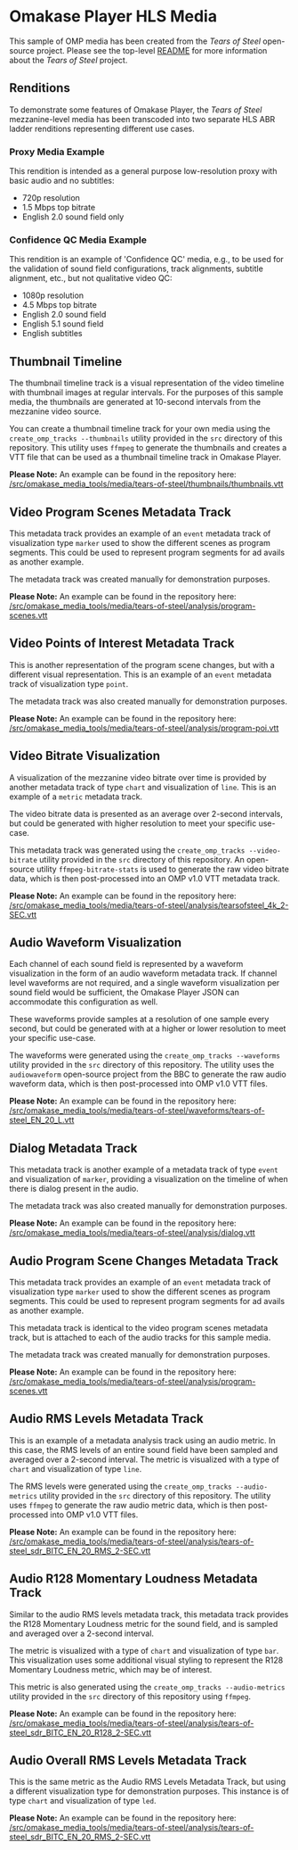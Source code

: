 # Omakase Player HLS Media

This sample of OMP media has been created from the _Tears of Steel_ open-source project. Please see the
top-level [README](/README.md) for more information about the _Tears of Steel_ project.

## Renditions

To demonstrate some features of Omakase Player, the _Tears of Steel_ mezzanine-level media has been transcoded
into two separate HLS ABR ladder renditions representing different use cases.

### Proxy Media Example

This rendition is intended as a general purpose low-resolution proxy with basic audio and no subtitles:

- 720p resolution
- 1.5 Mbps top bitrate
- English 2.0 sound field only

### Confidence QC Media Example

This rendition is an example of 'Confidence QC' media, e.g., to be used for the validation of sound field
configurations, track alignments, subtitle alignment, etc., but not qualitative video QC:

- 1080p resolution
- 4.5 Mbps top bitrate
- English 2.0 sound field
- English 5.1 sound field
- English subtitles

## Thumbnail Timeline

The thumbnail timeline track is a visual representation of the video timeline with thumbnail images at regular
intervals. For the purposes of this sample media, the thumbnails are generated at 10-second intervals from the mezzanine
video source.

You can create a thumbnail timeline track for your own media using the `create_omp_tracks --thumbnails` utility
provided in the `src` directory of this repository. This utility uses `ffmpeg` to generate the thumbnails and creates a
VTT file that can be used as a thumbnail timeline track in Omakase Player.

**Please Note:** An example can be found in the repository
here: [/src/omakase_media_tools/media/tears-of-steel/thumbnails/thumbnails.vtt](/src/omakase_media_tools/media/tears-of-steel/thumbnails/thumbnails.vtt)

## Video Program Scenes Metadata Track

This metadata track provides an example of an `event` metadata track of visualization type `marker` used to show the
different scenes as program segments. This could be used to represent program segments for ad avails as another example.

The metadata track was created manually for demonstration purposes.

**Please Note:** An example can be found in the repository
here: [/src/omakase_media_tools/media/tears-of-steel/analysis/program-scenes.vtt](/src/omakase_media_tools/media/tears-of-steel/analysis/program-scenes.vtt)

## Video Points of Interest Metadata Track

This is another representation of the program scene changes, but with a different visual representation. This is an
example of an `event` metadata track of visualization type `point`.

The metadata track was also created manually for demonstration purposes.

**Please Note:** An example can be found in the repository
here: [/src/omakase_media_tools/media/tears-of-steel/analysis/program-poi.vtt](/src/omakase_media_tools/media/tears-of-steel/analysis/program-poi.vtt)

## Video Bitrate Visualization

A visualization of the mezzanine video bitrate over time is provided by another metadata track of type `chart` and
visualization of `line`. This is an example of a `metric` metadata track.

The video bitrate data is presented as an average over 2-second intervals, but could be generated with higher resolution
to meet your specific use-case.

This metadata track was generated using the `create_omp_tracks --video-bitrate` utility provided in the `src`
directory of this repository. An open-source utility `ffmpeg-bitrate-stats` is used to generate the raw video bitrate
data, which is then post-processed into an OMP v1.0 VTT metadata track.

**Please Note:** An example can be found in the repository
here: [/src/omakase_media_tools/media/tears-of-steel/analysis/tearsofsteel_4k_2-SEC.vtt](/src/omakase_media_tools/media/tears-of-steel/analysis/tearsofsteel_4k_2-SEC.vtt)

## Audio Waveform Visualization

Each channel of each sound field is represented by a waveform visualization in the form of an audio waveform metadata
track. If channel level waveforms are not required, and a single waveform visualization per sound field would be
sufficient, the Omakase Player JSON can accommodate this configuration as well.

These waveforms provide samples at a resolution of one sample every second, but could be generated with at a higher or
lower resolution to meet your specific use-case.

The waveforms were generated using the `create_omp_tracks --waveforms` utility provided in the `src` directory of
this repository. The utility uses the `audiowaveform` open-source project from the BBC to generate the raw audio
waveform
data, which is then post-processed into OMP v1.0 VTT files.

**Please Note:** An example can be found in the repository
here: [/src/omakase_media_tools/media/tears-of-steel/waveforms/tears-of-steel_EN_20_L.vtt](/src/omakase_media_tools/media/tears-of-steel/waveforms/tears-of-steel_EN_20_L.vtt)

## Dialog Metadata Track

This metadata track is another example of a metadata track of type `event` and visualization of `marker`, providing a
visualization on the timeline of when there is dialog present in the audio.

The metadata track was also created manually for demonstration purposes.

**Please Note:** An example can be found in the repository
here: [/src/omakase_media_tools/media/tears-of-steel/analysis/dialog.vtt](/src/omakase_media_tools/media/tears-of-steel/analysis/dialog.vtt)

## Audio Program Scene Changes Metadata Track

This metadata track provides an example of an `event` metadata track of visualization type `marker` used to show the
different scenes as program segments. This could be used to represent program segments for ad avails as another example.

This metadata track is identical to the video program scenes metadata track, but is attached to each of the audio tracks
for this sample media.

The metadata track was created manually for demonstration purposes.

**Please Note:** An example can be found in the repository
here: [/src/omakase_media_tools/media/tears-of-steel/analysis/program-scenes.vtt](/src/omakase_media_tools/media/tears-of-steel/analysis/program-scenes.vtt)

## Audio RMS Levels Metadata Track

This is an example of a metadata analysis track using an audio metric. In this case, the RMS levels of an entire sound
field have been sampled and averaged over a 2-second interval. The metric is visualized with a type of `chart` and
visualization of type `line`.

The RMS levels were generated using the `create_omp_tracks --audio-metrics` utility provided in the `src` directory
of this repository. The utility uses `ffmpeg` to generate the raw audio metric data, which is then post-processed into
OMP v1.0 VTT files.

**Please Note:** An example can be found in the repository
here: [/src/omakase_media_tools/media/tears-of-steel/analysis/tears-of-steel_sdr_BITC_EN_20_RMS_2-SEC.vtt](/src/omakase_media_tools/media/tears-of-steel/analysis/tears-of-steel_sdr_BITC_EN_20_RMS_2-SEC.vtt)

## Audio R128 Momentary Loudness Metadata Track

Similar to the audio RMS levels metadata track, this metadata track provides the R128 Momentary Loudness metric for the
sound field, and is sampled and averaged over a 2-second interval.

The metric is visualized with a type of `chart` and visualization of type `bar`. This visualization uses some additional
visual styling to represent the R128 Momentary Loudness metric, which may be of interest.

This metric is also generated using the `create_omp_tracks --audio-metrics` utility provided in the `src` directory
of this repository using `ffmpeg`.

**Please Note:** An example can be found in the repository
here: [/src/omakase_media_tools/media/tears-of-steel/analysis/tears-of-steel_sdr_BITC_EN_20_R128_2-SEC.vtt](/src/omakase_media_tools/media/tears-of-steel/analysis/tears-of-steel_sdr_BITC_EN_20_R128_2-SEC.vtt)

## Audio Overall RMS Levels Metadata Track

This is the same metric as the Audio RMS Levels Metadata Track, but using a different visualization type for
demonstration purposes. This instance is of type `chart` and visualization of type `led`.

**Please Note:** An example can be found in the repository
here: [/src/omakase_media_tools/media/tears-of-steel/analysis/tears-of-steel_sdr_BITC_EN_20_RMS_2-SEC.vtt](/src/omakase_media_tools/media/tears-of-steel/analysis/tears-of-steel_sdr_BITC_EN_20_RMS_2-SEC.vtt)


